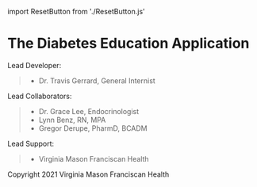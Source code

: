 import ResetButton from './ResetButton.js'

# The Diabetes Education Application

Lead Developer:

> - Dr. Travis Gerrard, General Internist

Lead Collaborators:

> - Dr. Grace Lee, Endocrinologist
> - Lynn Benz, RN, MPA
> - Gregor Derupe, PharmD, BCADM

Lead Support:

> - Virginia Mason Franciscan Health

Copyright 2021 Virginia Mason Franciscan Health

<ResetButton />
